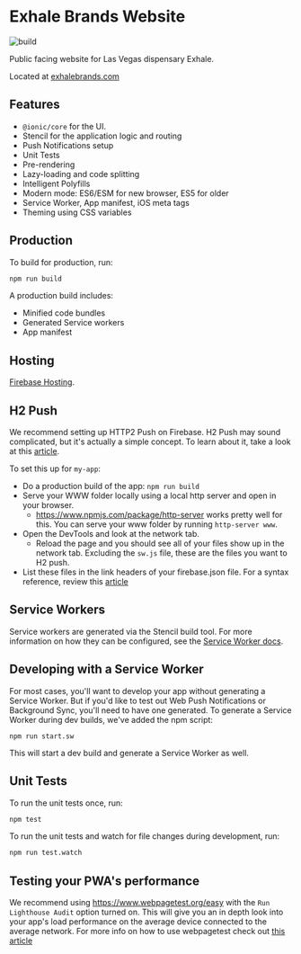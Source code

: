 # Exhale Brands Website

![build](https://github.com/petermenocal/exhalebrandswww/workflows/Deploy%20to%20Firebase%20Hosting%20on%20merge/badge.svg?branch=master)

Public facing website for Las Vegas dispensary Exhale.

Located at [exhalebrands.com](https://exhalebrands.com)

## Features

- `@ionic/core` for the UI.
- Stencil for the application logic and routing
- Push Notifications setup
- Unit Tests
- Pre-rendering
- Lazy-loading and code splitting
- Intelligent Polyfills
- Modern mode: ES6/ESM for new browser, ES5 for older
- Service Worker, App manifest, iOS meta tags
- Theming using CSS variables

## Production

To build for production, run:

```bash
npm run build
```

A production build includes:

- Minified code bundles
- Generated Service workers
- App manifest

## Hosting

[Firebase Hosting](https://firebase.google.com/docs/hosting/).

## H2 Push

We recommend setting up HTTP2 Push on Firebase. H2 Push may sound complicated, but it's actually a simple concept. To learn about it, take a look at this [article](https://en.wikipedia.org/wiki/HTTP/2_Server_Push).

To set this up for `my-app`:

- Do a production build of the app: `npm run build`
- Serve your WWW folder locally using a local http server and open in your browser.
  - https://www.npmjs.com/package/http-server works pretty well for this. You can serve your www folder by running `http-server www`.
- Open the DevTools and look at the network tab.
  - Reload the page and you should see all of your files show up in the network tab. Excluding the `sw.js` file, these are the files you want to H2 push.
- List these files in the link headers of your firebase.json file. For a syntax reference, review this [article](https://w3c.github.io/preload/#server-push-http-2)

## Service Workers

Service workers are generated via the Stencil build tool. For more information on how they can be configured, see the [Service Worker docs](https://stenciljs.com/docs/service-workers).

## Developing with a Service Worker

For most cases, you'll want to develop your app without generating a Service Worker. But if you'd like to test out Web Push Notifications or Background Sync, you'll need to have one generated. To generate a Service Worker during dev builds, we've added the npm script:

```
npm run start.sw
```

This will start a dev build and generate a Service Worker as well.

## Unit Tests

To run the unit tests once, run:

```bash
npm test
```

To run the unit tests and watch for file changes during development, run:

```bash
npm run test.watch
```

## Testing your PWA's performance

We recommend using https://www.webpagetest.org/easy with the `Run Lighthouse Audit` option turned on.
This will give you an in depth look into your app's load performance on the average device connected to the average network.
For more info on how to use webpagetest check out [this article](https://zoompf.com/blog/2015/07/the-seo-experts-guide-to-web-performance-using-webpagetest-2)
